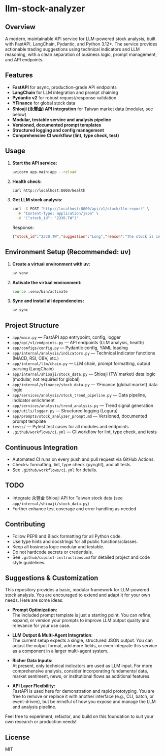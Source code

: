# llm-stock-analyzer

## Overview

A modern, maintainable API service for LLM-powered stock analysis, built with FastAPI, LangChain, Pydantic, and Python 3.12+. The service provides actionable trading suggestions using technical indicators and LLM reasoning, with a clean separation of business logic, prompt management, and API endpoints.

## Features

- **FastAPI** for async, production-grade API endpoints
- **LangChain** for LLM integration and prompt chaining
- **Pydantic v2** for robust request/response validation
- **YFinance** for global stock data
- **Shioaji (永豐金) API integration** for Taiwan market data (modular, see below)
- **Modular, testable service and analysis pipeline**
- **Versioned, documented prompt templates**
- **Structured logging and config management**
- **Comprehensive CI workflow (lint, type check, test)**

## Usage

1. **Start the API service:**

   ```sh
   uvicorn app.main:app --reload
   ```

2. **Health check:**

   ```sh
   curl http://localhost:8000/health
   ```

3. **Get LLM stock analysis:**

   ```sh
   curl -X POST "http://localhost:8000/api/v1/stock/llm-report" \
     -H "Content-Type: application/json" \
     -d '{"stock_id": "2330.TW"}'
   ```

   Response:

   ```json
   {"stock_id":"2330.TW","suggestion":"Long","reason":"The stock is in a strong uptrend with bullish MACD, consistent new highs, and confirmed momentum. Volume is stable and there are no overbought signals on RSI, suggesting the move is not exhausted. While there's no volume spike or breakout, the trend is well-supported and risk appears manageable. Consider a trailing stop to protect profits in case momentum fades."}
   ```

## Environment Setup (Recommended: uv)

1. **Create a virtual environment with uv:**

   ```sh
   uv venv
   ```

2. **Activate the virtual environment:**

   ```sh
   source .venv/bin/activate
   ```

3. **Sync and install all dependencies:**

   ```sh
   uv sync
   ```

## Project Structure

- `app/main.py` — FastAPI app entrypoint, config, logger
- `app/api/v1/endpoints.py` — API endpoints (LLM analysis, health)
- `app/configs/config.py` — Pydantic config, YAML loading
- `app/internal/analysis/indicators.py` — Technical indicator functions (MACD, RSI, OBV, etc.)
- `app/internal/llm/chain.py` — LLM chain, prompt formatting, output parsing (LangChain)
- `app/internal/shioaji/stock_data.py` — Shioaji (TW market) data logic (modular, not required for global)
- `app/internal/yfinance/stock_data.py` — YFinance (global market) data logic
- `app/services/analysis/stock_trend_pipeline.py` — Data pipeline, indicator enrichment
- `app/services/analysis/trend_analysis.py` — Trend signal generation
- `app/utils/logger.py` — Structured logging (Loguru)
- `app/prompts/stock_analyzer_prompt.md` — Versioned, documented prompt template
- `tests/` — Pytest test cases for all modules and endpoints
- `.github/workflows/ci.yml` — CI workflow for lint, type check, and tests

## Continuous Integration

- Automated CI runs on every push and pull request via GitHub Actions.
- Checks: formatting, lint, type check (pyright), and all tests.
- See `.github/workflows/ci.yml` for details.

## TODO

- Integrate 永豐金 Shioaji API for Taiwan stock data (see `app/internal/shioaji/stock_data.py`)
- Further enhance test coverage and error handling as needed

## Contributing

- Follow PEP8 and Black formatting for all Python code.
- Use type hints and docstrings for all public functions/classes.
- Keep all business logic modular and testable.
- Do not hardcode secrets or credentials.
- See `.github/copilot-instructions.md` for detailed project and code style guidelines.

## Suggestions & Customization

This repository provides a basic, modular framework for LLM-powered stock analysis. You are encouraged to extend and adapt it for your own needs. Here are some ideas:

- **Prompt Optimization:**  
  The included prompt template is just a starting point. You can refine, expand, or version your prompts to improve LLM output quality and relevance for your use case.

- **LLM Output & Multi-Agent Integration:**  
  The current setup expects a single, structured JSON output. You can adjust the output format, add more fields, or even integrate this service as a component in a larger multi-agent system.

- **Richer Data Inputs:**  
  At present, only technical indicators are used as LLM input. For more comprehensive analysis, consider incorporating fundamental data, market sentiment, news, or institutional flows as additional features.

- **API Layer Flexibility:**  
  FastAPI is used here for demonstration and rapid prototyping. You are free to remove or replace it with another interface (e.g., CLI, batch, or event-driven), but be mindful of how you expose and manage the LLM and analysis pipeline.

Feel free to experiment, refactor, and build on this foundation to suit your own research or production needs!

## License

MIT
